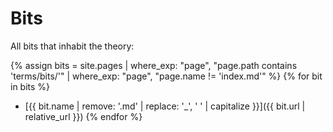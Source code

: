 # Bits

All bits that inhabit the theory:

{% assign bits = site.pages | where_exp: "page", "page.path contains 'terms/bits/'" | where_exp: "page", "page.name != 'index.md'" %}
{% for bit in bits %}
- [{{ bit.name | remove: '.md' | replace: '_', ' ' | capitalize }}]({{ bit.url | relative_url }})
{% endfor %}